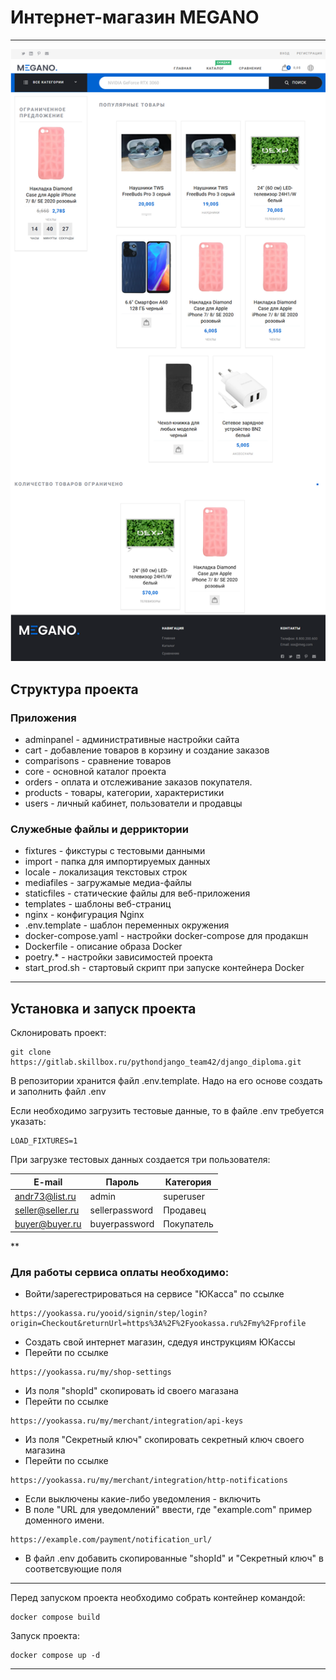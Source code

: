 # Интернет-магазин MEGANO
***
![Megano_main_page](/django_marketplace/common_static/img/megano_main_screen.png)
## Структура проекта
### Приложения
- adminpanel - административные настройки сайта 
- cart - добавление товаров в корзину и создание заказов
- comparisons - сравнение товаров
- core - основной каталог проекта
- orders - оплата и отслеживание заказов покупателя.
- products - товары, категории, характеристики
- users - личный кабинет, пользователи и продавцы


### Служебные файлы и дерриктории
- fixtures - фикстуры с тестовыми данными
- import - папка для импортируемых данных
- locale - локализация текстовых строк
- mediafiles - загружамые медиа-файлы
- staticfiles - статические файлы для веб-приложения
- templates - шаблоны веб-страниц
- nginx - конфигурация Nginx
- .env.template - шаблон переменных окружения
- docker-compose.yaml - настройки docker-compose для продакшн
- Dockerfile - описание образа Docker
- poetry.* - настройки зависимостей проекта
- start_prod.sh - стартовый скрипт при запуске контейнера Docker

***

## Установка и запуск проекта

Склонировать проект:

```
git clone https://gitlab.skillbox.ru/pythondjango_team42/django_diploma.git
```
В репозитории хранится файл .env.template. Надо на его основе создать и заполнить файл .env 

Если необходимо загрузить тестовые данные, то в файле .env требуется указать:
```
LOAD_FIXTURES=1
```
При загрузке тестовых данных создается три пользователя:

| E-mail             | Пароль           | Категория     |
|--------------------|------------------|---------------|
| andr73@list.ru     | admin            | superuser     |
| seller@seller.ru   | sellerpassword   | Продавец      |
| buyer@buyer.ru     | buyerpassword    | Покупатель    |
**
### Для работы сервиса оплаты необходимо:
- Войти/зарегестрироваться на сервисе "ЮКасса" по ссылке
```
https://yookassa.ru/yooid/signin/step/login?origin=Checkout&returnUrl=https%3A%2F%2Fyookassa.ru%2Fmy%2Fprofile
```
- Создать свой интернет магазин, сдедуя инструкциям ЮКассы
- Перейти по ссылке
```
https://yookassa.ru/my/shop-settings
```
- Из поля "shopId" скопировать id своего магазана
- Перейти по ссылке
```
https://yookassa.ru/my/merchant/integration/api-keys
```
- Из поля "Секретный ключ" скопировать секретный ключ своего магазина
- Перейти по ссылке
```
https://yookassa.ru/my/merchant/integration/http-notifications
```
- Если выключены какие-либо уведомления - включить
- В поле "URL для уведомлений" ввести, где "example.com" пример доменного имени. 
```
https://example.com/payment/notification_url/
```
- В файл .env добавить скопированные "shopId" и "Секретный ключ" в соответсвующие поля
***
Перед запуском проекта необходимо собрать контейнер командой:
```
docker compose build
```

Запуск проекта: 
```
docker compose up -d
```
***
